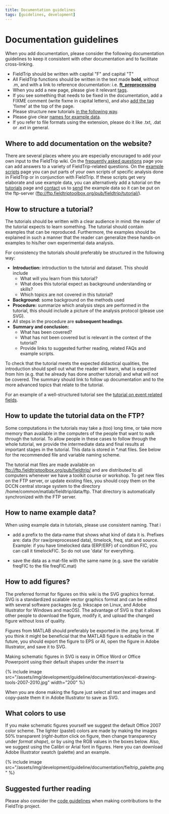 ```yaml
---
title: Documentation guidelines
tags: [guidelines, development]
---
```


# Documentation guidelines

When you add documentation, please consider the following documentation guidelines to keep it consistent with other documentation and to facilitate cross-linking.

- FieldTrip should be written with capital "F" and capital "T"
- All FieldTrip functions should be written in the text made **bold**, without .m, and with a link to reference documentation: i.e. **[ft_preprocessing](/reference/ft_preprocessing)**
- When you add a new page, please give it relevant [tags](#how_to_add_tags).
- If you see something that needs to be fixed in the documentation, add a FIXME comment (write fixme in capital letters), and also [add the tag](#how_to_add_tags) 'fixme' at the top of the page.
- Please structure new tutorials [in the following way](#how_to_structure_a_tutorial).
- Please give clear [names for example data](</#How to name example data>).
- If you refer to file formats using the extension, please do it like .txt, .dat or .ext in general.

## Where to add documentation on the website?

There are several places where you are especially encouraged to add your own input to the FieldTrip wiki. On the [frequently asked questions](/faq) page you can add answers to a variety of FieldTrip-related questions. On the [example scripts](/example) page you can put parts of your own scripts of specific analysis done in FieldTrip or in conjunction with FieldTrip. If these scripts get very elaborate and use example data, you can alternatively add a tutorial on the [tutorials](/tutorial) page and [contact](/contact) us to [send](/faq/how_should_i_send_example_data_to_the_developers) the example data so it can be put on the ftp-server (ftp://ftp.fieldtriptoolbox.org/pub/fieldtrip/tutorial/).

## How to structure a tutorial?

The tutorials should be written with a clear audience in mind: the reader of the tutorial expects to learn something. The tutorial should contain examples that can be reproduced. Furthermore, the examples should be explained in such a manner that the reader can generalize these hands-on examples to his/her own experimental data analysis.

For consistency the tutorials should preferably be structured in the following way:

- **Introduction:** introduction to the tutorial and dataset. This should include
  - What will you learn from this tutorial?
  - What does this tutorial expect as background understanding or skills?
  - Which topics are not covered in this tutorial?
- **Background:** some background on the methods used
- **Procedure:** summarize which analysis steps are performed in the tutorial, this should include a picture of the analysis protocol (please use SVG).
- All steps in the procedure are **subsequent headings**.
- **Summary and conclusion:**
  - What has been covered?
  - What has not been covered but is relevant in the context of the tutorial?
  - Provide links to suggested further reading, related FAQs and example scripts.

To check that the tutorial meets the expected didactical qualities, the introduction should spell out what the reader will learn, what is expected from him (e.g. that he already has done another tutorial) and what will not be covered. The summary should link to follow up documentation and to the more advanced topics that relate to the tutorial.

For an example of a well-structured tutorial see the [tutorial on event related fields](/tutorial/eventrelatedaveraging).

## How to update the tutorial data on the FTP?

Some computations in the tutorials may take a (too) long time, or take more memory than available in the computers of the people that want to walk through the tutorial. To allow people in these cases to follow through the whole tutorial, we provide the intermediate data and final results at important stages in the tutorial. This data is stored in \*.mat files. See below for the recommended file and variable naming scheme.

The tutorial mat files are made available on <ftp://ftp.fieldtriptoolbox.org/pub/fieldtrip/> and are distributed to all computers whenever we have a toolkit course or workshop. To get new files on the FTP server, or update existing files, you should copy them on the DCCN central storage system to the directory /home/common/matlab/fieldtrip/data/ftp. That directory is automatically synchronized with the FTP server.

## How to name example data?

When using example data in tutorials, please use consistent naming. That i

- add a prefix to the data-name that shows what kind of data it is. Prefixes are: data (for raw/preprocessed data), timelock, freq, stat and source. Example: if you have timelocked data (ERP/ERF) of condition FIC, you can call it timelockFIC. So do not use 'data' for everything.

- save the data as a mat-file with the same name (e.g. save the variable freqFIC to the file freqFIC.mat)

## How to add figures?

The preferred format for figures on this wiki is the SVG graphics format. SVG is a standardized scalable vector graphics format and can be edited with several software packages (e.g. Inkscape on Linux, and Adobe Illustrator for Windows and macOS). The advantage of SVG is that it allows other people to download the figure, modify it, and upload the changed figure without loss of quality.

Figures from MATLAB should preferably be exported in the .png format. If you think it might be beneficial that the MATLAB figure is editable in the future, you should export the figure to EPS or AI, open the figure in Adobe Illustrator, and save it to SVG.

Making schematic figures in SVG is easy in Office Word or Office Powerpoint using their default shapes under the _insert_ ta

{% include image src="/assets/img/development/guideline/documentation/excel-drawing-tools-2007-2010.jpg" width="200" %}

When you are done making the figure just select all text and images and copy-paste them it in Adobe Illustrator to save as SVG.

## What colors to use

If you make schematic figures yourself we suggest the default Office 2007 color scheme. The lighter (pastel) colors are made by making the images 50% transparent (_right-button_ click on figure, then change transparency under _format shape_), or by using the RGB values in the boxes below. Also, we suggest using the Calibri or Arial font in figures. Here you can download Adobe Illustrator swatch (palette) and an example.

{% include image src="/assets/img/development/guideline/documentation/fieltrip_palette.png" %}

## Suggested further reading

Please also consider the [code guidelines](/development/guideline/code) when making contributions to the FieldTrip project.
